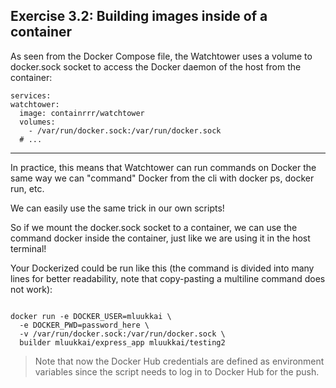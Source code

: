 ## Exercise 3.2: Building images inside of a container

As seen from the Docker Compose file, the Watchtower uses a volume to docker.sock socket to access the Docker daemon of the host from the container:

```
services:
watchtower:
  image: containrrr/watchtower
  volumes:
    - /var/run/docker.sock:/var/run/docker.sock
  # ...
```
-----------------------------------------------------------------------------------------------------------------------------------------------------

In practice, this means that Watchtower can run commands on Docker the same way we can "command" Docker from the cli with docker ps, docker run, etc.

We can easily use the same trick in our own scripts!

So if we mount the docker.sock socket to a container, we can use the command docker inside the container, just like we are using it in the host terminal!

Your Dockerized could be run like this (the command is divided into many lines for better readability, note that copy-pasting a multiline command does not work):

```

docker run -e DOCKER_USER=mluukkai \
  -e DOCKER_PWD=password_here \
  -v /var/run/docker.sock:/var/run/docker.sock \
  builder mluukkai/express_app mluukkai/testing2
```

> Note that now the Docker Hub credentials are defined as environment variables since the script needs to log in to Docker Hub for the push.
